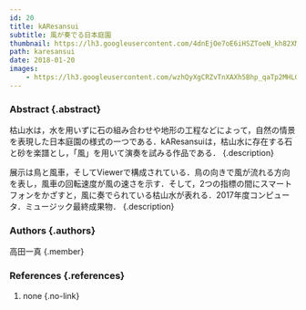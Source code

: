 ```yaml
---
id: 20
title: kAResansui
subtitle: 風が奏でる日本庭園
thumbnail: https://lh3.googleusercontent.com/4dnEjOe7oE6iHSZToeN_kh82XMp9N9j8pxtnPu8dYLBMr3bN3feRGRgs43gNnaUuLV_S58AtSZ8McRQrSad-STVAYOsHKS13F0L07a0K48QuEOdRnZpc_Lw62Zaz1miZFnQxk_bXzz9zaDed0tgfGlhE6Ch7FNse045D4VHfgL95D6qh4mKdNe6XrGOUTaDS1OVODCLzmWRLjoYHaRpNgyPaXhhpgqSTxadMVgvRJ4kZY4T27rLVtZ2yeaB4RQWsdI8vAOmNJkk39dseArsAilofwYoZu2vY2sx2RFHPGJU8JrAyqzu-_TAcPmtE_10f_XRGoRYUO2bb5qri3S3X2jpARkxmRyT5dKylFY2IrKGntw6bO35D9YTe36e07rQcqpflhiOaZ4pWlSPKWe_MQepCZ1g2QKP90hQjFtCru--cBMZ4DY9DolI0EwDobkFiTwKObGkSpJ9sTLhpy5KgsYHwfBX1CfhpdGzo_9yq17trDSU52Ge_pzc2J_Oug-Y9RteJmEokx7_uhOekhFriuOYNpzJQSC0YRwfvbSWZxXhld36imvh6QbkpJ3v0MN3pIx-IbujjnUZTfuXCYsFIU5hAxOjTdpbXD25o53U=w1342-h1006-rp
path: karesansui
date: 2018-01-20
images:
    - https://lh3.googleusercontent.com/wzhQyXgCRZvTnXAXh5Bhp_qaTp2MHLGM2FnlbBbtmH49KUAeX80lsOJjUvqScgO5c6fphVxdIxU7makTqlk5NMsiYXbb3CzqkRr-8QZ6-i7RMPR3SRfmENdE5tIrnIbXcyVkCuLTJLxdhLex9gVihkoS1qFYxBdb54ykoFuW8CIt3jv8Yz9ChPHX5t2QfjVXhNO62m9uSkKbw-d7dFhy982mPTrxYgV2q5woHbV3hmRex5MzyQ-xhMwuDlG2vVQMALyGwLvtBUeWLUxQ7Bkj2KveG3GKd67uVDHBIUjFBps3s5mavoXMvE6JEFoe7tz7TDT1LUecHLXRBWeAyVHJn8nysZnzXxTta576qWY3PlUFq6FuemILFwDQUZjOkdqwU7-AleecJCPpVnjTa1--VvU5LuH0aMfqMefQX_oxDswSIq_nmX3QhMgof9pbg1wL6Y0_wHQBWGWZB17uMvSITSH-8g-2XJF54J37P9CEQE5cqaYZGYTXMvbF4jNMvYeN7WSPvj6v4XFFhafDKbrWBo4kyFLWY3c2COrsgxCZBFLY8B7la49rIlSRGqVD13puX7t7MaARW2Edo2zgnoLNxKILkTQcHojWk4TMWkxw=w1789-h1006-rp
---
```


### Abstract  {.abstract}

枯山水は，水を用いずに石の組み合わせや地形の工程などによって，自然の情景を表現した日本庭園の様式の一つである．kAResansuiは，枯山水に存在する石と砂を楽譜とし，「風」を用いて演奏を試みる作品である． {.description}

展示は鳥と風車，そしてViewerで構成されている．鳥の向きで風が流れる方向を表し，風車の回転速度が風の速さを示す．そして，2つの指標の間にスマートフォンをかざすと，風に奏でられている枯山水が表れる．2017年度コンピュータ．ミュージック最終成果物． {.description}

### Authors {.authors}

高田一真 {.member}

### References {.references}

1. none {.no-link}
